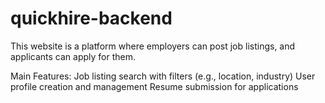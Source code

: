 # quickhire-backend
This website is a platform where employers can post job listings, and applicants can apply for them.


Main Features:
    Job listing search with filters (e.g., location, industry)
    User profile creation and management
    Resume submission for applications
